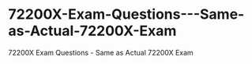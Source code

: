 # 72200X-Exam-Questions---Same-as-Actual-72200X-Exam
72200X Exam Questions - Same as Actual 72200X Exam
